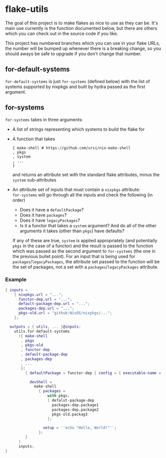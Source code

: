 # flake-utils

The goal of this project is to make flakes as nice to use as they can be. It's main use currently is the function documented below, but there are others which you can check out in the source code if you like.

This project has numbered branches which you can use in your flake URLs, the number will be bumped up whenever there is a breaking change, so you should aways be safe to upgrade if you don't change that number.

## for-default-systems

`for-default-systems` is just `for-systems` (defined below) with the list of systems supported by nixpkgs and built by hydra passed as the first argument.

## for-systems

`for-systems` takes in three arguments:

- A list of strings representing which systems to build the flake for
- A function that takes

  ```
  { make-shell # https://github.com/ursi/nix-make-shell
  , pkgs
  , system
  , ...
  }
  ```

  and returns an attribute set with the standard flake attributes, minus the `system` sub-attributes
- An attribute set of inputs that must contain a `nixpkgs` attribute:\
  `for-systems` will go through all the inputs and check the following (in order)
    - Does it have a `defaultPackage`?
    - Does it have `packages`?
    - Does it have `legacyPackages`?
    - Is it a functor that takes a `system` argument? And do all of the other arguments it takes (other than `pkgs`) have defaults?

  If any of these are true, `system` is applied appropriately (and potentially `pkgs` in the case of a functor) and the result is passed to the function which was passed as the second argument to `for-systems` (the one in the previous bullet point). For an input that is being used for `packages`/`legacyPackages`, the attribute set passed to the function will be the set of packages, not a set with a `packages`/`legacyPackages` attribute.


### Example

```nix
{ inputs =
    { nixpkgs.url = "...";
      functor-dep.url = "...";
      default-package-dep.url = "...";
      packages-dep.url = "...";
      pkgs-old.url = "github:NixOS/nixpkgs/...";
    };

  outputs = { utils, ... }@inputs:
    utils.for-default-systems
      ({ make-shell
       , pkgs
       , pkgs-old
       , functor-dep
       , default-package-dep
       , packages-dep
       , ...
       }:
         { defaultPackage = functor-dep { config = { executable-name = "example"; }; };

           devShell =
             make-shell
               { packages =
                   with pkgs;
                   [ defalut-package-dep
                     packages-dep.package1
                     packages-dep.package2
                     pkgs-old.packag3
                   ];

                 setup = ''echo "Hello, World!"'';
               };
         }
      )
      inputs;
}
```
